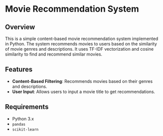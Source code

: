 # Movie Recommendation System

## Overview

This is a simple content-based movie recommendation system implemented in Python. The system recommends movies to users based on the similarity of movie genres and descriptions. It uses TF-IDF vectorization and cosine similarity to find and recommend similar movies.

## Features

- **Content-Based Filtering**: Recommends movies based on their genres and descriptions.
- **User Input**: Allows users to input a movie title to get recommendations.

## Requirements

- Python 3.x
- `pandas`
- `scikit-learn`

